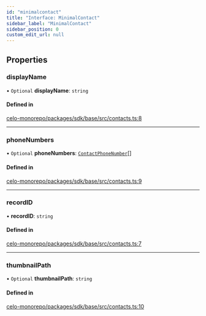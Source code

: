 ```yaml
---
id: "minimalcontact"
title: "Interface: MinimalContact"
sidebar_label: "MinimalContact"
sidebar_position: 0
custom_edit_url: null
---
```


## Properties

### displayName

• `Optional` **displayName**: `string`

#### Defined in

[celo-monorepo/packages/sdk/base/src/contacts.ts:8](https://github.com/celo-org/celo-monorepo/tree/master/contacts.ts#L8)

___

### phoneNumbers

• `Optional` **phoneNumbers**: [`ContactPhoneNumber`](contactphonenumber.md)[]

#### Defined in

[celo-monorepo/packages/sdk/base/src/contacts.ts:9](https://github.com/celo-org/celo-monorepo/tree/master/contacts.ts#L9)

___

### recordID

• **recordID**: `string`

#### Defined in

[celo-monorepo/packages/sdk/base/src/contacts.ts:7](https://github.com/celo-org/celo-monorepo/tree/master/contacts.ts#L7)

___

### thumbnailPath

• `Optional` **thumbnailPath**: `string`

#### Defined in

[celo-monorepo/packages/sdk/base/src/contacts.ts:10](https://github.com/celo-org/celo-monorepo/tree/master/contacts.ts#L10)
